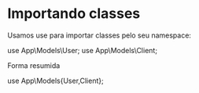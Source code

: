 # Importando classes

Usamos use para importar classes pelo seu namespace:

use App\Models\User;
use App\Models\Client;

Forma resumida

use App\Models\{User,Client};


